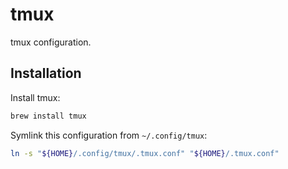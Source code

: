 # tmux

tmux configuration.


## Installation

Install tmux:

```bash
brew install tmux
```

Symlink this configuration from `~/.config/tmux`:

```bash
ln -s "${HOME}/.config/tmux/.tmux.conf" "${HOME}/.tmux.conf"
```
